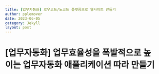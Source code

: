 ```yaml
---
title: [업무자동화] 로우코드/노코드 플랫폼으로 웹사이트 만들기
author: pplemover
date: 2023-06-05
category: Jekyll
layout: post
---
```


# [업무자동화] 업무효율성을 폭발적으로 높이는 업무자동화 애플리케이션 따라 만들기